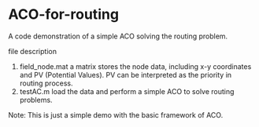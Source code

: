 # ACO-for-routing
A code demonstration of a simple ACO solving the routing problem.

file description
  1. field_node.mat
     a matrix stores the node data, including x-y coordinates and PV (Potential Values). PV can be interpreted as the priority in routing process.
  3. testAC.m
     load the data and perform a simple ACO to solve routing problems.

Note: This is just a simple demo with the basic framework of ACO.
